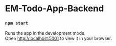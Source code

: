 # EM-Todo-App-Backend

### `npm start`

Runs the app in the development mode.\
Open [http://localhost:5001](http://localhost:5001) to view it in your browser.
